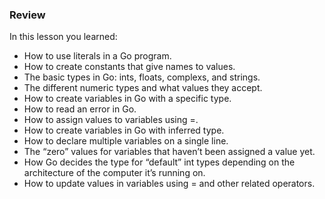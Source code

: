 ### Review

In this lesson you learned:

- How to use literals in a Go program.
- How to create constants that give names to values.
- The basic types in Go: ints, floats, complexs, and strings.
- The different numeric types and what values they accept.
- How to create variables in Go with a specific type.
- How to read an error in Go.
- How to assign values to variables using =.
- How to create variables in Go with inferred type.
- How to declare multiple variables on a single line.
- The “zero” values for variables that haven’t been assigned a value yet.
- How Go decides the type for “default” int types depending on the architecture of the computer it’s running on.
- How to update values in variables using = and other related operators.